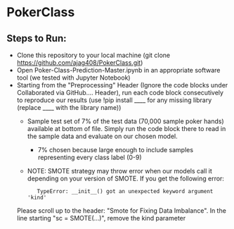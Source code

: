 # PokerClass

## Steps to Run:
* Clone this repository to your local machine (git clone https://github.com/ajag408/PokerClass.git)
* Open Poker-Class-Prediction-Master.ipynb in an appropriate software tool (we tested with Jupyter Notebook)
* Starting from the "Preprocessing" Header (Ignore the code blocks under Collaborated via GitHub.... Header), run each code block consecutively to reproduce our results (use !pip install ____ for any missing library (replace ____ with the library name))  
  * Sample test set of 7% of the test data (70,000 sample poker hands) available at bottom of file.  Simply run the code block there to read in the sample data and evaluate on our chosen model.  
    * 7% chosen because large enough to include samples representing every class label (0-9)

  * NOTE: SMOTE strategy may throw error when our models call it depending on your version of SMOTE.  If you get the following error:
  
           TypeError: __init__() got an unexpected keyword argument 'kind'
           
   Please scroll up to the header: "Smote for Fixing Data Imbalance".  In the line starting "sc = SMOTE(...)", remove the kind parameter
